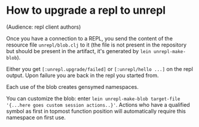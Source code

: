 # How to upgrade a repl to unrepl 

(Audience: repl client authors)

Once you have a connection to a REPL, you send the content of the resource file `unrepl/blob.clj` to it (the file is not present in the repository but should be present in the artifact, it's generated by `lein unrepl-make-blob`).

Either you get `[:unrepl.upgrade/failed]` or `[:unrepl/hello ...]` on the repl output. Upon failure you are back in the repl you started from.

Each use of the blob creates gensymed namespaces.

You can customize the blob: enter `lein unrepl-make-blob target-file '{...here goes custom session actions..}'`. Actions who have a qualified symbol as first in topmost function position will automatically require this namespace on first use.  
